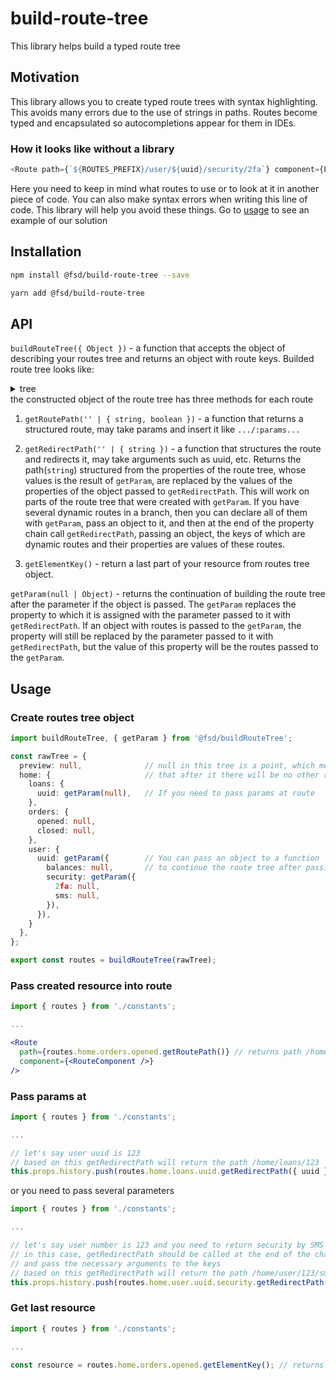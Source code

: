 # build-route-tree
This library helps build a typed route tree

## Motivation
This library allows you to create typed route trees with syntax highlighting. This avoids many errors due to the use of strings in paths. Routes become typed and encapsulated so autocompletions appear for them in IDEs.
### How it looks like without a library
```typescript
<Route path={`${ROUTES_PREFIX}/user/${uuid}/security/2fa`} component={Layout} />
```
Here you need to keep in mind what routes to use or to look at it in another piece of code. You can also make syntax errors when writing this line of code. This library will help you avoid these things. Go to [usage](#usage) to see an example of our solution
## Installation
```sh
npm install @fsd/build-route-tree --save
```
```sh
yarn add @fsd/build-route-tree
```
## API
`buildRouteTree({ Object })` - a function that accepts the object of describing your routes tree and returns an object with route keys. Builded route tree looks like:
<details>
  <summary>
    tree
  </summary>

```js
{
  preview: {
    getRoutePath: [Function],
    getRedirectPath: [Function],
    getElementKey: [Function: getElementKey]
  },
  home: {
    loans: {
      uuid: [Object],
      getRoutePath: [Function],
      getRedirectPath: [Function],
      getElementKey: [Function: getElementKey]
    },
    orders: {
      opened: [Object],
      closed: [Object],
      getRoutePath: [Function],
      getRedirectPath: [Function],
      getElementKey: [Function: getElementKey]
    },
    user: {
      uuid: [Object],
      getRoutePath: [Function],
      getRedirectPath: [Function],
      getElementKey: [Function: getElementKey]
    },
    getRoutePath: [Function],
    getRedirectPath: [Function],
    getElementKey: [Function: getElementKey]
  }
}
{
  balances: {
    getRoutePath: [Function],
    getRedirectPath: [Function],
    getElementKey: [Function: getElementKey]
  },
  security: {
    '2fa': {
      getRoutePath: [Function],
      getRedirectPath: [Function],
      getElementKey: [Function: getElementKey]
    },
    sms: {
      getRoutePath: [Function],
      getRedirectPath: [Function],
      getElementKey: [Function: getElementKey]
    },
    getRoutePath: [Function],
    getRedirectPath: [Function],
    getElementKey: [Function: getElementKey]
  },
  getRoutePath: [Function],
  getRedirectPath: [Function],
  getElementKey: [Function: getElementKey]
}
```
</details>
the constructed object of the route tree has three methods for each route

1. `getRoutePath('' | { string, boolean })` - a function that returns a structured route, may take params and insert it like `.../:params...`

2. `getRedirectPath('' | { string })` - a function that structures the route and redirects it, may take arguments such as uuid, etc. Returns the path(`string`) structured from the properties of the route tree, whose values is the result of `getParam`, are replaced by the values of the properties of the object passed to `getRedirectPath`. This will work on parts of the route tree that were created with `getParam`. If you have several dynamic routes in a branch, then you can declare all of them with `getParam`, pass an object to it, and then at the end of the property chain call `getRedirectPath`, passing an object, the keys of which are dynamic routes and their properties are values of these routes.

3. `getElementKey()` - return a last part of your resource from routes tree object.

`getParam(null | Object)` - returns the continuation of building the route tree after the parameter if the object is passed. The `getParam` replaces the property to which it is assigned with the parameter passed to it with `getRedirectPath`. If an object with routes is passed to the `getParam`, the property will still be replaced by the parameter passed to it with `getRedirectPath`, but the value of this property will be the routes passed to the `getParam`.
## Usage
### Create routes tree object
```typescript
import buildRouteTree, { getParam } from '@fsd/buildRouteTree';

const rawTree = {
  preview: null,              // null in this tree is a point, which means
  home: {                     // that after it there will be no other routes in this branch
    loans: {
      uuid: getParam(null),   // If you need to pass params at route
    },
    orders: {
      opened: null,
      closed: null,
    },
    user: {
      uuid: getParam({        // You can pass an object to a function
        balances: null,       // to continue the route tree after passing parameters
        security: getParam({
          2fa: null,
          sms: null,
        }),
      }),
    }
  },
};

export const routes = buildRouteTree(rawTree);
```
### Pass created resource into route
```jsx
import { routes } from './constants';

...

<Route
  path={routes.home.orders.opened.getRoutePath()} // returns path /home/orders/opened
  component={<RouteComponent />}
/>
```
### Pass params at 
```typescript
import { routes } from './constants';

...

// let's say user uuid is 123
// based on this getRedirectPath will return the path /home/loans/123
this.props.history.push(routes.home.loans.uuid.getRedirectPath({ uuid }));
```
or you need to pass several parameters
```typescript
import { routes } from './constants';

...

// let's say user number is 123 and you need to return security by SMS
// in this case, getRedirectPath should be called at the end of the chain
// and pass the necessary arguments to the keys
// based on this getRedirectPath will return the path /home/user/123/sms
this.props.history.push(routes.home.user.uuid.security.getRedirectPath({ uuid: 123, security: 'sms' })));
```
### Get last resource
```typescript
import { routes } from './constants';

...

const resource = routes.home.orders.opened.getElementKey(); // returns 'opened'
```